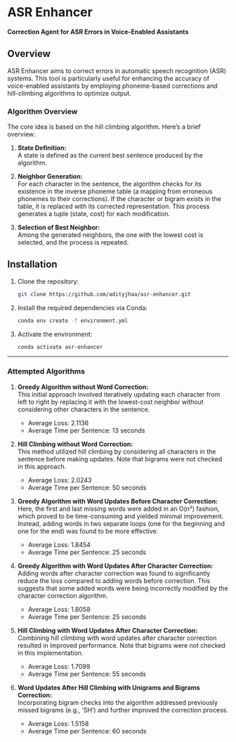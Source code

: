 # ASR Enhancer

**Correction Agent for ASR Errors in Voice-Enabled Assistants**

## Overview
ASR Enhancer aims to correct errors in automatic speech recognition (ASR) systems. This tool is particularly useful for enhancing the accuracy of voice-enabled assistants by employing phoneme-based corrections and hill-climbing algorithms to optimize output.

### Algorithm Overview
The core idea is based on the hill climbing algorithm. Here’s a brief overview:

1. **State Definition:**<br>
A state is defined as the current best sentence produced by the algorithm.

2. **Neighbor Generation:**<br>
For each character in the sentence, the algorithm checks for its existence in the inverse phoneme table (a mapping from erroneous phonemes to their corrections). If the character or bigram exists in the table, it is replaced with its corrected representation. This process generates a tuple (state, cost) for each modification.   

3. **Selection of Best Neighbor:**<br>
Among the generated neighbors, the one with the lowest cost is selected, and the process is repeated.

## Installation

1. Clone the repository:
   ```bash
   git clone https://github.com/adityjhaa/asr-enhancer.git
   ```
2. Install the required dependencies via Conda:
    ```bash
    conda env create -f environment.yml
    ```

3. Activate the environment:
    ```bash
    conda activate asr-enhancer
    ```
<hr>

### Attempted Algorithms

1. **Greedy Algorithm without Word Correction:**<br>
This initial approach involved iteratively updating each character from left to right by replacing it with the lowest-cost neighbor without considering other characters in the sentence.
    - Average Loss: 2.1136
    - Average Time per Sentence: 13 seconds


2. **Hill Climbing without Word Correction:**<br>
This method utilized hill climbing by considering all characters in the sentence before making updates. Note that bigrams were not checked in this approach.
    - Average Loss: 2.0243
    - Average Time per Sentence: 50 seconds


3. **Greedy Algorithm with Word Updates Before Character Correction:**<br>
Here, the first and last missing words were added in an O(n²) fashion, which proved to be time-consuming and yielded minimal improvement. Instead, adding words in two separate loops (one for the beginning and one for the end) was found to be more effective.
    - Average Loss: 1.8454
    - Average Time per Sentence: 25 seconds


4. **Greedy Algorithm with Word Updates After Character Correction:**<br>
Adding words after character correction was found to significantly reduce the loss compared to adding words before correction. This suggests that some added words were being incorrectly modified by the character correction algorithm.
    - Average Loss: 1.8058
    - Average Time per Sentence: 25 seconds


5. **Hill Climbing with Word Updates After Character Correction:**<br>
Combining hill climbing with word updates after character correction resulted in improved performance. Note that bigrams were not checked in this implementation.
    - Average Loss: 1.7099
    - Average Time per Sentence: 55 seconds


6. **Word Updates After Hill Climbing with Unigrams and Bigrams Correction:**<br>
Incorporating bigram checks into the algorithm addressed previously missed bigrams (e.g., ‘SH’) and further improved the correction process.
    - Average Loss: 1.5158
    - Average Time per Sentence: 60 seconds


